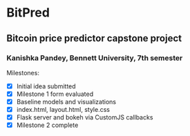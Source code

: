 # BitPred
## Bitcoin price predictor capstone project
### Kanishka Pandey, Bennett University, 7th semester
Milestones:
- [X] Initial idea submitted
- [X] Milestone 1 form evaluated
- [X] Baseline models and visualizations
- [X] index.html, layout.html, style.css
- [X] Flask server and bokeh via CustomJS callbacks
- [X] Milestone 2 complete
